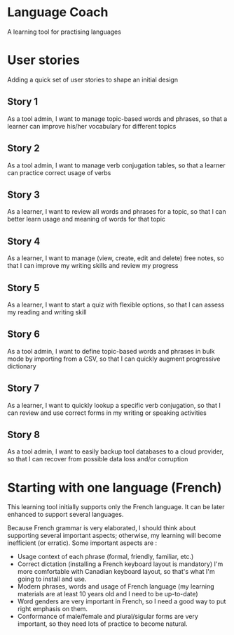 # Language Coach
A learning tool for practising languages

# User stories
Adding a quick set of user stories to shape an initial design

## Story 1
As a tool admin, I want to manage topic-based words and phrases, so that a learner can improve his/her vocabulary for different topics

## Story 2
As a tool admin, I want to manage verb conjugation tables, so that a learner can practice correct usage of verbs

## Story 3
As a learner, I want to review all words and phrases for a topic, so that I can better learn usage and meaning of words for that topic

## Story 4
As a learner, I want to manage (view, create, edit and delete) free notes, so that I can improve my writing skills and review my progress

## Story 5
As a learner, I want to start a quiz with flexible options, so that I can assess my reading and writing skill

## Story 6
As a tool admin, I want to define topic-based words and phrases in bulk mode by importing from a CSV, so that I can quickly augment progressive dictionary

## Story 7
As a learner, I want to quickly lookup a specific verb conjugation, so that I can review and use correct forms in my writing or speaking activities

## Story 8
As a tool admin, I want to easily backup tool databases to a cloud provider, so that I can recover from possible data loss and/or corruption

# Starting with one language (French)
This learning tool initially supports only the French language. It can be later enhanced to support several languages.

Because French grammar is very elaborated, I should think about supporting several important aspects; otherwise, my learning will become inefficient (or erratic). Some important aspects are :

- Usage context of each phrase (formal, friendly, familiar, etc.)
- Correct dictation (installing a French keyboard layout is mandatory) I'm more comfortable with Canadian keyboard layout, so that's what I'm going to install and use.
- Modern phrases, words and usage of French language (my learning materials are at least 10 years old and I need to be up-to-date)
- Word genders are very important in French, so I need a good way to put right emphasis on them.
- Conformance of male/female and plural/sigular forms are very important, so they need lots of practice to become natural.
